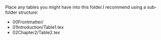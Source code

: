 Place any tables you might have into this folder.I recommend using a sub-folder structure:

- 00Frontmatter/
- 01Introduction/Table1.tex
- 02Chapter2/Table2.tex
